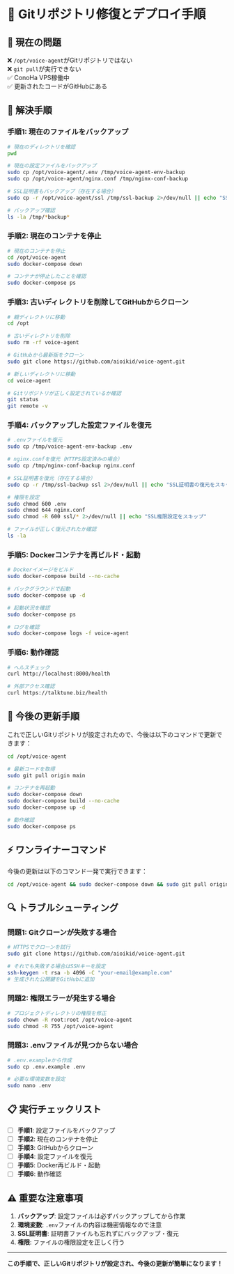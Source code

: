 # 🔧 Gitリポジトリ修復とデプロイ手順

## 📍 現在の問題
❌ `/opt/voice-agent`がGitリポジトリではない  
❌ `git pull`が実行できない  
✅ ConoHa VPS稼働中  
✅ 更新されたコードがGitHubにある  

## 🚀 解決手順

### 手順1: 現在のファイルをバックアップ

```bash
# 現在のディレクトリを確認
pwd

# 現在の設定ファイルをバックアップ
sudo cp /opt/voice-agent/.env /tmp/voice-agent-env-backup
sudo cp /opt/voice-agent/nginx.conf /tmp/nginx-conf-backup

# SSL証明書もバックアップ（存在する場合）
sudo cp -r /opt/voice-agent/ssl /tmp/ssl-backup 2>/dev/null || echo "SSL証明書なし"

# バックアップ確認
ls -la /tmp/*backup*
```

### 手順2: 現在のコンテナを停止

```bash
# 現在のコンテナを停止
cd /opt/voice-agent
sudo docker-compose down

# コンテナが停止したことを確認
sudo docker-compose ps
```

### 手順3: 古いディレクトリを削除してGitHubからクローン

```bash
# 親ディレクトリに移動
cd /opt

# 古いディレクトリを削除
sudo rm -rf voice-agent

# GitHubから最新版をクローン
sudo git clone https://github.com/aioikid/voice-agent.git

# 新しいディレクトリに移動
cd voice-agent

# Gitリポジトリが正しく設定されているか確認
git status
git remote -v
```

### 手順4: バックアップした設定ファイルを復元

```bash
# .envファイルを復元
sudo cp /tmp/voice-agent-env-backup .env

# nginx.confを復元（HTTPS設定済みの場合）
sudo cp /tmp/nginx-conf-backup nginx.conf

# SSL証明書を復元（存在する場合）
sudo cp -r /tmp/ssl-backup ssl 2>/dev/null || echo "SSL証明書の復元をスキップ"

# 権限を設定
sudo chmod 600 .env
sudo chmod 644 nginx.conf
sudo chmod -R 600 ssl/* 2>/dev/null || echo "SSL権限設定をスキップ"

# ファイルが正しく復元されたか確認
ls -la
```

### 手順5: Dockerコンテナを再ビルド・起動

```bash
# Dockerイメージをビルド
sudo docker-compose build --no-cache

# バックグラウンドで起動
sudo docker-compose up -d

# 起動状況を確認
sudo docker-compose ps

# ログを確認
sudo docker-compose logs -f voice-agent
```

### 手順6: 動作確認

```bash
# ヘルスチェック
curl http://localhost:8000/health

# 外部アクセス確認
curl https://talktune.biz/health
```

## 🔄 今後の更新手順

これで正しいGitリポジトリが設定されたので、今後は以下のコマンドで更新できます：

```bash
cd /opt/voice-agent

# 最新コードを取得
sudo git pull origin main

# コンテナを再起動
sudo docker-compose down
sudo docker-compose build --no-cache
sudo docker-compose up -d

# 動作確認
sudo docker-compose ps
```

## ⚡ ワンライナーコマンド

今後の更新は以下のコマンド一発で実行できます：

```bash
cd /opt/voice-agent && sudo docker-compose down && sudo git pull origin main && sudo docker-compose build --no-cache && sudo docker-compose up -d && sudo docker-compose ps
```

## 🔍 トラブルシューティング

### 問題1: Gitクローンが失敗する場合
```bash
# HTTPSでクローンを試行
sudo git clone https://github.com/aioikid/voice-agent.git

# それでも失敗する場合はSSHキーを設定
ssh-keygen -t rsa -b 4096 -C "your-email@example.com"
# 生成された公開鍵をGitHubに追加
```

### 問題2: 権限エラーが発生する場合
```bash
# プロジェクトディレクトリの権限を修正
sudo chown -R root:root /opt/voice-agent
sudo chmod -R 755 /opt/voice-agent
```

### 問題3: .envファイルが見つからない場合
```bash
# .env.exampleから作成
sudo cp .env.example .env

# 必要な環境変数を設定
sudo nano .env
```

## 📋 実行チェックリスト

- [ ] **手順1**: 設定ファイルをバックアップ
- [ ] **手順2**: 現在のコンテナを停止
- [ ] **手順3**: GitHubからクローン
- [ ] **手順4**: 設定ファイルを復元
- [ ] **手順5**: Docker再ビルド・起動
- [ ] **手順6**: 動作確認

## ⚠️ 重要な注意事項

1. **バックアップ**: 設定ファイルは必ずバックアップしてから作業
2. **環境変数**: `.env`ファイルの内容は機密情報なので注意
3. **SSL証明書**: 証明書ファイルも忘れずにバックアップ・復元
4. **権限**: ファイルの権限設定を正しく行う

---

**この手順で、正しいGitリポジトリが設定され、今後の更新が簡単になります！**